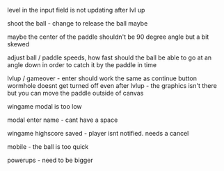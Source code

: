 level in the input field is not updating after lvl up

shoot the ball - change to release the ball maybe

maybe the center of the paddle shouldn't be 90 degree angle but a bit skewed

adjust ball / paddle speeds, how fast should the ball be able to go at an angle down in order to catch it by the paddle in time

lvlup / gameover - enter should work the same as continue button
wormhole doesnt get turned off even after lvlup - the graphics isn't there but you can move the paddle outside of canvas

wingame modal is too low

modal enter name - cant have a space

wingame highscore saved - player isnt notified. needs a cancel

mobile - the ball is too quick

powerups - need to be bigger
